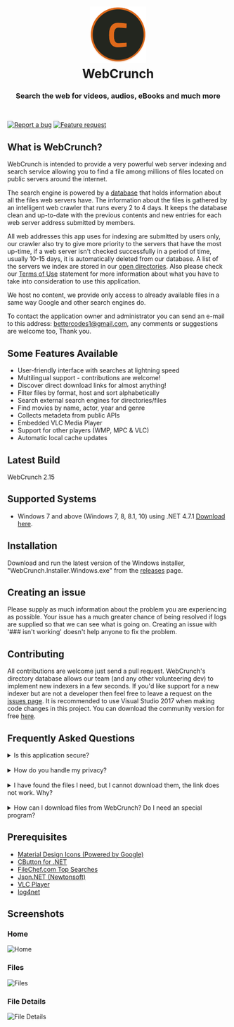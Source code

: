 <h1 align="center">
  <img src="/WebCrunch/Resources/new_logo.png" height="128" width="128" alt="Logo" />
  <br />
  WebCrunch
</h1>

<h3 align="center">Search the web for videos, audios, eBooks and much more </h3>
<div align="center">
</div>
<br />

[![Report a bug](http://i.imgur.com/xSpw482.png)](https://github.com/ekkash/WebCrunch/issues/new) [![Feature request](http://i.imgur.com/mFO0OuX.png)](http://feathub.com/ekkash/WebCrunch)

## What is WebCrunch?
WebCrunch is intended to provide a very powerful web server indexing and search service allowing you to find a file among millions of files located on public servers around the internet. 

The search engine is powered by a [database](https://dl.dropbox.com/s/ucyeqfn96x7n9lh/open-files.json?dl=0) that holds information about all the files web servers have. The information about the files is gathered by an intelligent web crawler that runs every 2 to 4 days. It keeps the database clean and up-to-date with the previous contents and new entries for each web server address submitted by members. 

All web addresses this app uses for indexing are submitted by users only, our crawler also try to give more priority to the servers that have the most up-time, if a web server isn't checked successfully in a period of time, usually 10-15 days, it is automatically deleted from our database. A list of the servers we index are stored in our [open directories](https://github.com/ekkash/WebCrunch/blob/master/api/open-directories.txt). Also please check our [Terms of Use](https://github.com/ekkash/WebCrunch/blob/master/TERMSOFUSE.md) statement for more information about what you have to take into consideration to use this application.

We host no content, we provide only access to already available files in a same way Google and other search engines do.

To contact the application owner and administrator you can send an e-mail to this address: bettercodes1@gmail.com, any comments or suggestions are welcome too, Thank you.

## Some Features Available
 * User-friendly interface with searches at lightning speed
 * Multilingual support - contributions are welcome!
 * Discover direct download links for almost anything!
 * Filter files by format, host and sort alphabetically
 * Search external search engines for directories/files
 * Find movies by name, actor, year and genre
 * Collects metadeta from public APIs
 * Embedded VLC Media Player
 * Support for other players (WMP, MPC & VLC)
 * Automatic local cache updates

## Latest Build
WebCrunch 2.15

## Supported Systems
* Windows 7 and above (Windows 7, 8, 8.1, 10) using .NET 4.7.1 [Download here](https://www.microsoft.com/net/download/dotnet-framework-runtime/net471).

## Installation
Download and run the latest version of the Windows installer, "WebCrunch.Installer.Windows.exe" from the [releases](https://github.com/ekkash/WebCrunch/releases/latest) page.

## Creating an issue
Please supply as much information about the problem you are experiencing as possible. Your issue has a much greater chance of being resolved if logs are supplied so that we can see what is going on. Creating an issue with '### isn't working' doesn't help anyone to fix the problem.

## Contributing
All contributions are welcome just send a pull request. WebCrunch's directory database allows our team (and any other volunteering dev) to implement new indexers in a few seconds. If you'd like support for a new indexer but are not a developer then feel free to leave a request on the [issues page](https://github.com/ekkash/WebCrunch/issues). It is recommended to use Visual Studio 2017 when making code changes in this project. You can download the community version for free [here](https://www.visualstudio.com/downloads/).

## Frequently Asked Questions
<details>
<summary>Is this application secure?</summary>
<br>
Yes. All communications between our servers and your client is 100% secure.
</details>
<br>
<details>
<summary>How do you handle my privacy?</summary>
<br>
We don't use cookies, store sessions, userid's or IP addresses. See our <a href="https://github.com/ekkash/WebCrunch/blob/master/PRIVACYPOLICY.md">Privacy Policy</a> for more information. 
</details>
<br>
<details>
<summary>I have found the files I need, but I cannot download them, the link does not work. Why?</summary>
<br>
None of the file links you can find on this app is located on current server, so this can happen very frequently.
<br>
There could be several reasons for that:

 * These files were recently removed from the server they were located, by the owner of the server or by someone else in the case of public servers.
 * The server where the files are is turned off or is not connected to the Internet at the moment.
 * The owner of the server has put a restriction on downloading these files.
</details>
<br>
<details>
<summary>How can I download files from WebCrunch? Do I need an special program?</summary>
<br>
You don't need a special program but it is very recommended. For example if you just click on the file link from your browser you can't see what is happening exactly between you and the web server (see previous question). So I would recommend to use a good web client that supports queuing or your favorite download manager, when you located the file you want to download just copy the shortcut by right clicking on the link and paste it on your web client or whatever, that its.</details>

## Prerequisites
- [Material Design Icons (Powered by Google)](https://materialdesignicons.com/)
- [CButton for .NET](https://www.codeproject.com/Articles/26622/Custom-Button-Control-with-Gradient-Colors-and-Ext)
- [FileChef.com Top Searches](https://filechef.com/searches)
- [Json.NET (Newtonsoft)](https://newtonsoft.com/json)
- [VLC Player](https://videolan.org/vlc/)
- [log4net](https://logging.apache.org/log4net/)

## Screenshots
### Home
![Home](https://github.com/ekkash/WebCrunch/blob/master/Screenshots/Home.png?raw=true)

### Files
![Files](https://github.com/ekkash/WebCrunch/blob/master/Screenshots/Files.png?raw=true)

### File Details
![File Details](https://github.com/ekkash/WebCrunch/blob/master/Screenshots/File%20Details.png?raw=true)
